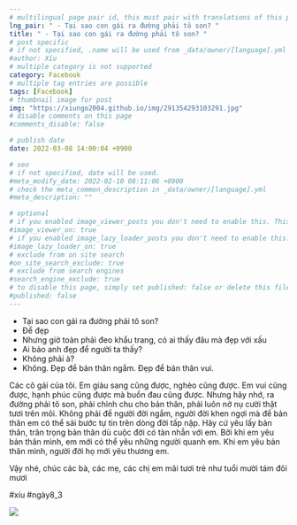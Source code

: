 ```yaml
---
# multilingual page pair id, this must pair with translations of this page. (This name must be unique)
lng_pair: " - Tại sao con gái ra đường phải tô son? "
title: " - Tại sao con gái ra đường phải tô son? "
# post specific
# if not specified, .name will be used from _data/owner/[language].yml
#author: Xíu
# multiple category is not supported
category: Facebook
# multiple tag entries are possible
tags: [Facebook]
# thumbnail image for post
img: "https://xiungo2004.github.io/img/291354293103291.jpg"
# disable comments on this page
#comments_disable: false

# publish date
date: 2022-03-08 14:00:04 +0900

# seo
# if not specified, date will be used.
#meta_modify_date: 2022-02-10 08:11:06 +0900
# check the meta_common_description in _data/owner/[language].yml
#meta_description: ""

# optional
# if you enabled image_viewer_posts you don't need to enable this. This is only if image_viewer_posts = false
#image_viewer_on: true
# if you enabled image_lazy_loader_posts you don't need to enable this. This is only if image_lazy_loader_posts = false
#image_lazy_loader_on: true
# exclude from on site search
#on_site_search_exclude: true
# exclude from search engines
#search_engine_exclude: true
# to disable this page, simply set published: false or delete this file
#published: false
---
```


<!-- outline-start -->

- Tại sao con gái ra đường phải tô son?
- Để đẹp
- Nhưng giờ toàn phải đeo khẩu trang, có ai thấy đâu mà đẹp với xấu
- Ai bảo anh đẹp để người ta thấy?
- Không phải à?
- Không. Đẹp để bản thân ngắm. Đẹp để bản thân vui.

Các cô gái của tôi. Em giàu sang cũng được, nghèo cũng được. Em vui cũng được, hạnh phúc cũng được mà buồn đau cũng được. Nhưng hãy nhớ, ra đường phải tô son, phải chỉnh chu cho bản thân, phải luôn nở nụ cười thật tươi trên môi. Không phải để người đời ngắm, người đời khen ngợi mà để bản thân em có thể sải bước tự tin trên dòng đời tấp nập. Hãy cứ yêu lấy bản thân, trân trọng bản thân dù cuộc đời có tàn nhẫn với em. Bởi khi em yêu bản thân mình, em mới có thể yêu những người quanh em. Khi em yêu bản thân mình, người đời họ mới yêu thương em.

Vậy nhé, chúc các bà, các mẹ, các chị em mãi tươi trẻ như tuổi mười tám đôi mươi

#xíu
#ngày8_3

<!-- outline-end -->

<img src= "https://xiungo2004.github.io/img/291354293103291.jpg">